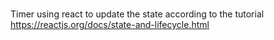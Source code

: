 #
Timer using react to update the state according to the  tutorial https://reactjs.org/docs/state-and-lifecycle.html